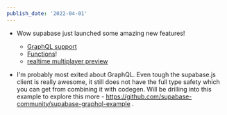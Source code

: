 ```yaml
---
publish_date: '2022-04-01'
---
```

- Wow supabase just launched some amazing new features!
	- [GraphQL support](https://supabase.com/blog/2022/03/29/graphql-now-available)
	- [Functions](https://supabase.com/blog/2022/03/31/supabase-edge-functions)! 
	- [realtime multiplayer preview](https://supabase.com/blog/2022/04/01/supabase-realtime-with-multiplayer-features)

- I'm probably most exited about GraphQL. Even tough the supabase.js client is really awesome, it still does not have the full type safety which you can get from combining it with codegen. Will be drilling into this example to explore this more - https://github.com/supabase-community/supabase-graphql-example .

